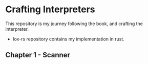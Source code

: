 # Crafting Interpreters

This repository is my journey following the book, and crafting the interpreter.

- lox-rs repository contains my implementation in rust.

## Chapter 1 - Scanner



